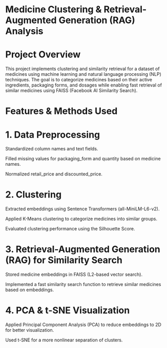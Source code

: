 # Medicine Clustering & Retrieval-Augmented Generation (RAG) Analysis

# Project Overview

This project implements clustering and similarity retrieval for a dataset of medicines using machine learning and natural language processing (NLP) techniques. The goal is to categorize medicines based on their active ingredients, packaging forms, and dosages while enabling fast retrieval of similar medicines using FAISS (Facebook AI Similarity Search).

# Features & Methods Used

# 1. Data Preprocessing

Standardized column names and text fields.

Filled missing values for packaging_form and quantity based on medicine names.

Normalized retail_price and discounted_price.

# 2. Clustering

Extracted embeddings using Sentence Transformers (all-MiniLM-L6-v2).

Applied K-Means clustering to categorize medicines into similar groups.

Evaluated clustering performance using the Silhouette Score.

# 3. Retrieval-Augmented Generation (RAG) for Similarity Search

Stored medicine embeddings in FAISS (L2-based vector search).

Implemented a fast similarity search function to retrieve similar medicines based on embeddings.

# 4. PCA & t-SNE Visualization

Applied Principal Component Analysis (PCA) to reduce embeddings to 2D for better visualization.

Used t-SNE for a more nonlinear separation of clusters.
